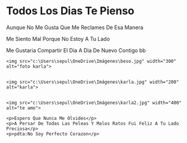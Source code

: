 <html>
<head>
	<meta charset="utf-8" />
	<title>Me perdonas attEsteban</title>
	<script>
	let nombre = ""
	nombre = prompt("Introducir Nuestra Fecha De Aniversario")
	alert("Bienvenida Amor")
	alert("Me Perdonas Por Todo?")
	alert("Nunca Olvides Que Te Quiero Mucho")
	</script>
</head>
<body>
	<h1>Todos Los Dias Te Pienso</h1>
	<p>Aunque No Me Gusta Que Me Reclames De Esa Manera</p>
	<p>Me Siento Mal Porque No Estoy A Tu Lado</p>
	<p>Me Gustaria Compartir El Dia A Dia De Nuevo Contigo bb</p>

	<img src="c:\Users\sepul\OneDrive\Imágenes\beso.jpg" width="300" alt="foto karla">
	
	
	<img src="c:\Users\sepul\OneDrive\Imágenes\karla.jpg" width="200" alt="karla">
	

	<img src="c:\Users\sepul\OneDrive\Imágenes\karla2.jpg" width="400" alt="te amo">
	
	<p>Espero Que Nunca Me Olvides</p>
	<p>A Persar De Todas Las Peleas Y Malos Ratos Fui Feliz A Tu Lado Preciosa</p>
	<p>pdta:No Soy Perfecto Corazon</p>
</body>
</html>

